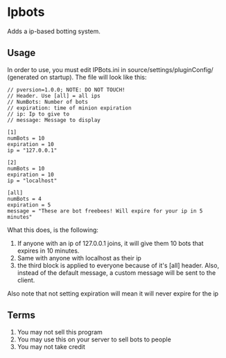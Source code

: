 # Ipbots
Adds a ip-based botting system. 

## Usage
In order to use, you must edit IPBots.ini in source/settings/pluginConfig/ (generated on startup). The file will look like this:

```
// pversion=1.0.0; NOTE: DO NOT TOUCH!
// Header. Use [all] = all ips
// NumBots: Number of bots
// expiration: time of minion expiration
// ip: Ip to give to
// message: Message to display

[1]
numBots = 10
expiration = 10 
ip = "127.0.0.1"

[2]
numBots = 10
expiration = 10
ip = "localhost"

[all]
numBots = 4
expiration = 5
message = "These are bot freebees! Will expire for your ip in 5 minutes"
```

What this does, is the following:

1. If anyone with an ip of 127.0.0.1 joins, it will give them 10 bots that expires in 10 minutes. 
2. Same with anyone with localhost as their ip
3. the third block is applied to everyone because of it's [all] header. Also, instead of the default message, a custom message will be sent to the client.


Also note that not setting expiration will mean it will never expire for the ip
## Terms

1. You may not sell this program
2. You may use this on your server to sell bots to people
3. You may not take credit
